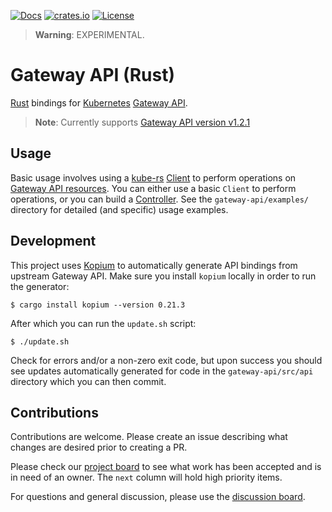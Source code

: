 [![Docs](https://img.shields.io/badge/docs-docs.rs-ff69b4.svg)](https://docs.rs/gateway-api/)
[![crates.io](https://img.shields.io/crates/v/gateway-api.svg)](https://crates.io/crates/gateway-api)
[![License](https://img.shields.io/badge/license-mit-blue.svg)](https://raw.githubusercontent.com/kube-rs/gateway-api-rs/main/LICENSE)

> **Warning**: EXPERIMENTAL.

# Gateway API (Rust)

[Rust] bindings for [Kubernetes] [Gateway API].

> **Note**: Currently supports [Gateway API version v1.2.1][gwv]

[gwv]:https://github.com/kubernetes-sigs/gateway-api/releases/tag/v1.2.1
[Rust]:https://rust-lang.org
[Kubernetes]:https://kubernetes.io/
[Gateway API]:https://gateway-api.sigs.k8s.io/

## Usage

Basic usage involves using a [kube-rs] [Client] to perform operations on
[Gateway API resources]. You can either use a basic `Client` to perform
operations, or you can build a [Controller]. See the `gateway-api/examples/`
directory for detailed (and specific) usage examples.

[kube-rs]:https://github.com/kube-rs/kube
[Gateway API resources]:https://gateway-api.sigs.k8s.io/api-types/gateway/
[Client]:https://docs.rs/kube/latest/kube/struct.Client.html
[Controller]:https://kube.rs/controllers/intro/

## Development

This project uses [Kopium] to automatically generate API bindings from upstream
Gateway API. Make sure you install `kopium` locally in order to run the
generator:

```console
$ cargo install kopium --version 0.21.3
```

After which you can run the `update.sh` script:

```console
$ ./update.sh
```

Check for errors and/or a non-zero exit code, but upon success you should see
updates automatically generated for code in the `gateway-api/src/api` directory
which you can then commit.

[Kopium]:https://github.com/kube-rs/kopium

## Contributions

Contributions are welcome. Please create an issue describing what changes are
desired prior to creating a PR.

Please check our [project board] to see what work has been accepted and is
in need of an owner. The `next` column will hold high priority items.

For questions and general discussion, please use the [discussion board].

[project board]:https://github.com/orgs/kube-rs/projects/3
[discussion board]:https://github.com/kube-rs/gateway-api-rs/discussions
